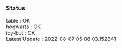 ### Status


table : OK  
hogwarts : OK  
icy-bot : OK  
Latest Update : 2022-08-07 05:08:03.152841
